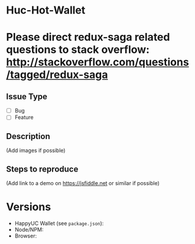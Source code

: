# Huc-Hot-Wallet

Please direct redux-saga related questions to stack overflow:
http://stackoverflow.com/questions/tagged/redux-saga
=======

## Issue Type

- [ ] Bug
- [ ] Feature

## Description

(Add images if possible)

## Steps to reproduce

(Add link to a demo on https://jsfiddle.net or similar if possible)


# Versions

- HappyUC Wallet (see `package.json`):
- Node/NPM:
- Browser:
